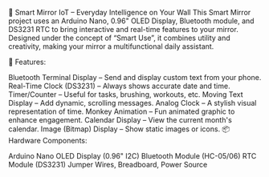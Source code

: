 📱 Smart Mirror IoT – Everyday Intelligence on Your Wall
This Smart Mirror project uses an Arduino Nano, 0.96" OLED Display, Bluetooth module, and DS3231 RTC to bring interactive and real-time features to your mirror. Designed under the concept of “Smart Use”, it combines utility and creativity, making your mirror a multifunctional daily assistant.

🔧 Features:

Bluetooth Terminal Display – Send and display custom text from your phone.
Real-Time Clock (DS3231) – Always shows accurate date and time.
Timer/Counter – Useful for tasks, brushing, workouts, etc.
Moving Text Display – Add dynamic, scrolling messages.
Analog Clock – A stylish visual representation of time.
Monkey Animation – Fun animated graphic to enhance engagement.
Calendar Display – View the current month's calendar.
Image (Bitmap) Display – Show static images or icons.
📦 Hardware Components:

Arduino Nano
OLED Display (0.96" I2C)
Bluetooth Module (HC-05/06)
RTC Module (DS3231)
Jumper Wires, Breadboard, Power Source
